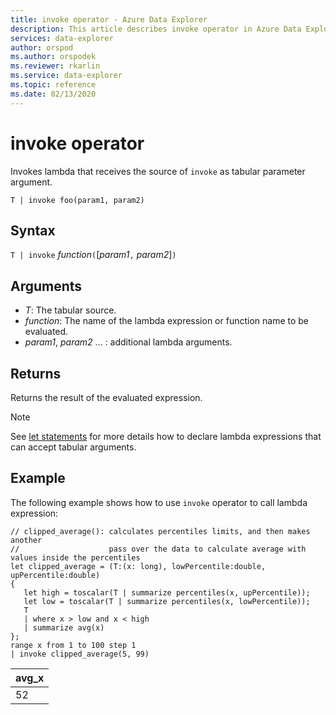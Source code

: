 ```yaml
---
title: invoke operator - Azure Data Explorer
description: This article describes invoke operator in Azure Data Explorer.
services: data-explorer
author: orspod
ms.author: orspodek
ms.reviewer: rkarlin
ms.service: data-explorer
ms.topic: reference
ms.date: 02/13/2020
---
```

# invoke operator

Invokes lambda that receives the source of `invoke` as tabular parameter argument.

```kusto
T | invoke foo(param1, param2)
```

## Syntax

`T | invoke` *function*`(`[*param1*`,` *param2*]`)`

## Arguments

* *T*: The tabular source.
* *function*: The name of the lambda expression or function name to be evaluated.
* *param1*, *param2* ... : additional lambda arguments.

## Returns

Returns the result of the evaluated expression.

>[!NOTE]
> See [let statements](./letstatement.md) for more details how to declare lambda expressions that can accept tabular arguments.

## Example

The following example shows how to use `invoke` operator to call lambda expression:

<!-- csl: https://help.kusto.windows.net:443/KustoMonitoringPersistentDatabase -->
```kusto
// clipped_average(): calculates percentiles limits, and then makes another 
//                    pass over the data to calculate average with values inside the percentiles
let clipped_average = (T:(x: long), lowPercentile:double, upPercentile:double)
{
   let high = toscalar(T | summarize percentiles(x, upPercentile));
   let low = toscalar(T | summarize percentiles(x, lowPercentile));
   T 
   | where x > low and x < high
   | summarize avg(x) 
};
range x from 1 to 100 step 1
| invoke clipped_average(5, 99)
```

|avg_x|
|---|
|52|
